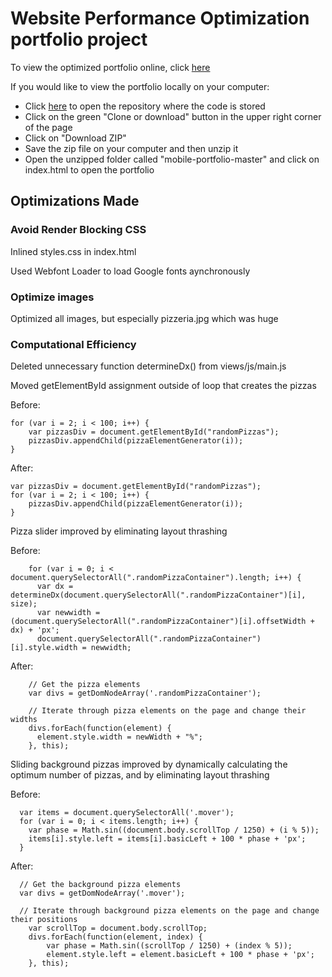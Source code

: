 # Website Performance Optimization portfolio project

To view the optimized portfolio online, click [here](https://kimhastings.github.io/mobile-portfolio/)

If you would like to view the portfolio locally on your computer:

* Click [here](https://github.com/kimhastings/mobile-portfolio) to open the repository where the code is stored
* Click on the green "Clone or download" button in the upper right corner of the page
* Click on "Download ZIP"
* Save the zip file on your computer and then unzip it
* Open the unzipped folder called "mobile-portfolio-master" and click on index.html to open the portfolio

## Optimizations Made

### Avoid Render Blocking CSS

Inlined styles.css in index.html

Used Webfont Loader to load Google fonts aynchronously

### Optimize images

Optimized all images, but especially pizzeria.jpg which was huge

### Computational Efficiency

Deleted unnecessary function determineDx() from views/js/main.js

Moved getElementById assignment outside of loop that creates the pizzas

Before:

```
for (var i = 2; i < 100; i++) {
    var pizzasDiv = document.getElementById("randomPizzas");
    pizzasDiv.appendChild(pizzaElementGenerator(i));
}
```

After:

```
var pizzasDiv = document.getElementById("randomPizzas");
for (var i = 2; i < 100; i++) {
    pizzasDiv.appendChild(pizzaElementGenerator(i));
}
```

Pizza slider improved by eliminating layout thrashing

Before:

```
    for (var i = 0; i < document.querySelectorAll(".randomPizzaContainer").length; i++) {
      var dx = determineDx(document.querySelectorAll(".randomPizzaContainer")[i], size);
      var newwidth = (document.querySelectorAll(".randomPizzaContainer")[i].offsetWidth + dx) + 'px';
      document.querySelectorAll(".randomPizzaContainer")[i].style.width = newwidth;
```

After:

```
    // Get the pizza elements
    var divs = getDomNodeArray('.randomPizzaContainer');
  
    // Iterate through pizza elements on the page and change their widths
    divs.forEach(function(element) {
      element.style.width = newWidth + "%";
    }, this); 
```

Sliding background pizzas improved by dynamically calculating the optimum number of pizzas, and by eliminating layout thrashing

Before:

```
  var items = document.querySelectorAll('.mover');
  for (var i = 0; i < items.length; i++) {
    var phase = Math.sin((document.body.scrollTop / 1250) + (i % 5));
    items[i].style.left = items[i].basicLeft + 100 * phase + 'px';
  }
```

After:

```
  // Get the background pizza elements
  var divs = getDomNodeArray('.mover');

  // Iterate through background pizza elements on the page and change their positions
    var scrollTop = document.body.scrollTop;
    divs.forEach(function(element, index) {
        var phase = Math.sin((scrollTop / 1250) + (index % 5));
        element.style.left = element.basicLeft + 100 * phase + 'px';
    }, this);
```

